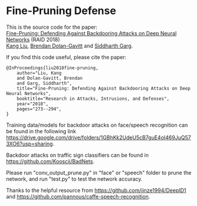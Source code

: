 # Fine-Pruning Defense

This is the source code for the paper:  
[Fine-Pruning: Defending Against Backdooring Attacks on Deep Neural Networks](https://link.springer.com/chapter/10.1007/978-3-030-00470-5_13) (RAID 2018)  
[Kang Liu](https://engineering.nyu.edu/kang-liu), [Brendan Dolan-Gavitt](https://engineering.nyu.edu/faculty/brendan-dolan-gavitt) and [Siddharth Garg](https://engineering.nyu.edu/faculty/siddharth-garg).

If you find this code useful, please cite the paper:   

    @InProceedings{liu2018fine-pruning,
        author="Liu, Kang
        and Dolan-Gavitt, Brendan
        and Garg, Siddharth",
        title="Fine-Pruning: Defending Against Backdooring Attacks on Deep Neural Networks",
        booktitle="Research in Attacks, Intrusions, and Defenses",
        year="2018",
        pages="273--294",
    }
 


Training data/models for backdoor attacks on face/speech recognition can be found in the following link
https://drive.google.com/drive/folders/1GBhKk2UdeU5cB7guE4oI469JuQ573XO6?usp=sharing.  

Backdoor attacks on traffic sign classifiers can be found in https://github.com/Kooscii/BadNets.  


Please run "conv_output_prune.py" in "face" or "speech" folder to prune the network, and run "test.py" to test the network accuracy.  

Thanks to the helpful resource from https://github.com/jinze1994/DeepID1 and https://github.com/pannous/caffe-speech-recognition.
